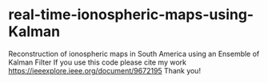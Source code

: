 # real-time-ionospheric-maps-using-Kalman
Reconstruction of ionospheric maps in South America using an Ensemble of Kalman Filter
If you use this code please cite my work 
https://ieeexplore.ieee.org/document/9672195
Thank you!
